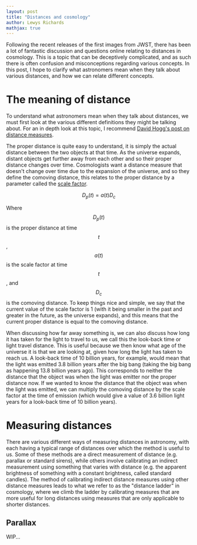 ```yaml
---
layout: post
title: "Distances and cosmology"
author: Lewys Richards
mathjax: true
---
```


Following the recent releases of the first images from JWST, there has been a lot of fantastic discussion and questions online relating to distances in cosmology. 
This is a topic that can be deceptively complicated, and as such there is often confusion and misconceptions regarding various concepts. 
In this post, I hope to clarify what astronomers mean when they talk about various distances, and how we can relate different concepts.

# The meaning of distance

To understand what astronomers mean when they talk about distances, we must first look at the various different definitions they might be talking about. For an in depth look at this topic, I recommend [David Hogg's post on distance measures](https://doi.org/10.48550/arXiv.astro-ph/9905116). 

The proper distance is quite easy to understand, it is simply the actual distance between the two objects at that time. 
As the universe expands, distant objects get further away from each other and so their proper distance changes over time. 
Cosmologists want a distance measure that doesn't change over time due to the expansion of the universe, and so they define the comoving distance, this relates to the proper distance by a parameter called the [scale factor](https://en.wikipedia.org/wiki/Scale_factor_(cosmology)). 

$$
 D_{p}(t) = a(t) D_{c}
$$

Where $$D_{p}(t)$$ is the proper distance at time $$t$$, $$a(t)$$ is the scale factor at time $$t$$, and $$D_{c}$$ is the comoving distance. To keep things nice and simple, we say that the current value of the scale factor is 1 (with it being smaller in the past and greater in the future, as the universe expands), and this means that the current proper distance is equal to the comoving distance.

When discussing how far away something is, we can also discuss how long it has taken for the light to travel to us, we call this the look-back time or light travel distance. 
This is useful because we then know what age of the universe it is that we are looking at, given how long the light has taken to reach us. 
A look-back time of 10 billion years, for example, would mean that the light was emitted 3.8 billion years after the big bang (taking the big bang as happening 13.8 billion years ago). 
This corresponds to neither the distance that the object was when the light was emitter nor the proper distance now. 
If we wanted to know the distance that the object was when the light was emitted, we can multiply the comoving distance by the scale factor at the time of emission (which would give a value of 3.6 billion light years for a look-back time of 10 billion years).

# Measuring distances

There are various different ways of measuring distances in astronomy, with each having a typical range of distances over which the method is useful to us. 
Some of these methods are a direct measurement of distance (e.g. parallax or standard sirens), while others involve calibrating an indirect measurement using something that varies with distance (e.g. the apparent brightness of something with a constant brightness, called standard candles). 
The method of calibrating indirect distance measures using other distance measures leads to what we refer to as the "distance ladder" in cosmology, where we climb the ladder by calibrating measures that are more useful for long distances using measures that are only applicable to shorter distances. 

## Parallax

WIP...
